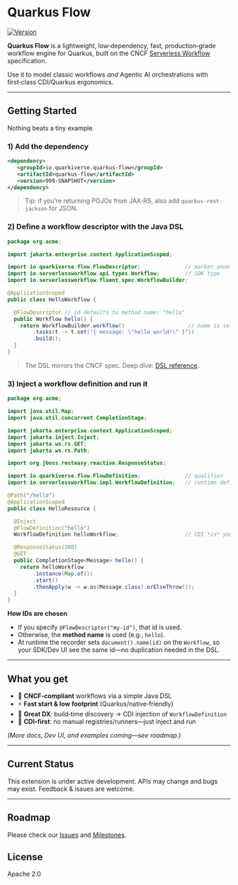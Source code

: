 # Quarkus Flow

[![Version](https://img.shields.io/maven-central/v/io.quarkiverse.quarkus-flow/quarkus-flow?logo=apache-maven\&style=flat-square)](https://central.sonatype.com/artifact/io.quarkiverse.quarkus-flow/quarkus-flow-parent)

**Quarkus Flow** is a lightweight, low‑dependency, fast, production‑grade workflow engine for Quarkus, built on the CNCF [Serverless Workflow](https://serverlessworkflow.io/) specification.

Use it to model classic workflows *and* Agentic AI orchestrations with first‑class CDI/Quarkus ergonomics.

---

## Getting Started

Nothing beats a tiny example.

### 1) Add the dependency

```xml
<dependency>
   <groupId>io.quarkiverse.quarkus-flow</groupId>
   <artifactId>quarkus-flow</artifactId>
   <version>999-SNAPSHOT</version>
</dependency>
```

> Tip: if you’re returning POJOs from JAX‑RS, also add `quarkus-rest-jackson` for JSON.

### 2) Define a workflow **descriptor** with the Java DSL

```java
package org.acme;

import jakarta.enterprise.context.ApplicationScoped;

import io.quarkiverse.flow.FlowDescriptor;              // marker annotation
import io.serverlessworkflow.api.types.Workflow;        // SDK type
import io.serverlessworkflow.fluent.spec.WorkflowBuilder;

@ApplicationScoped
public class HelloWorkflow {

  @FlowDescriptor // id defaults to method name: "hello"
  public Workflow hello() {
    return WorkflowBuilder.workflow()                    // name is set for you at runtime
        .tasks(t -> t.set("{ message: \"hello world!\" }"))
        .build();
  }
}
```

> The DSL mirrors the CNCF spec. Deep dive: [DSL reference](https://github.com/serverlessworkflow/specification/blob/main/dsl-reference.md).

### 3) Inject a workflow **definition** and run it

```java
package org.acme;

import java.util.Map;
import java.util.concurrent.CompletionStage;

import jakarta.enterprise.context.ApplicationScoped;
import jakarta.inject.Inject;
import jakarta.ws.rs.GET;
import jakarta.ws.rs.Path;

import org.jboss.resteasy.reactive.ResponseStatus;

import io.quarkiverse.flow.FlowDefinition;              // qualifier
import io.serverlessworkflow.impl.WorkflowDefinition;   // runtime definition

@Path("/hello")
@ApplicationScoped
public class HelloResource {

  @Inject
  @FlowDefinition("hello")
  WorkflowDefinition helloWorkflow;                     // CDI *is* your workflow catalog

  @ResponseStatus(200)
  @GET
  public CompletionStage<Message> hello() {
    return helloWorkflow
        .instance(Map.of())
        .start()
        .thenApply(w -> w.as(Message.class).orElseThrow());
  }
}
```

**How IDs are chosen**

* If you specify `@FlowDescriptor("my-id")`, that id is used.
* Otherwise, the **method name** is used (e.g., `hello`).
* At runtime the recorder sets `document().name(id)` on the `Workflow`, so your SDK/Dev UI see the same id—no duplication needed in the DSL.

---

## What you get

* 🧩 **CNCF‑compliant** workflows via a simple Java DSL
* ⚡ **Fast start & low footprint** (Quarkus/native‑friendly)
* 🧪 **Great DX**: build‑time discovery → CDI injection of `WorkflowDefinition`
* 🔌 **CDI‑first**: no manual registries/runners—just inject and run

*(More docs, Dev UI, and examples coming—see roadmap.)*

---

## Current Status

This extension is under active development. APIs may change and bugs may exist. Feedback & issues are welcome.

---

## Roadmap

Please check our [Issues](https://github.com/quarkiverse/quarkus-flow/issues) and [Milestones](https://github.com/quarkiverse/quarkus-flow/milestones).

## License

Apache 2.0
